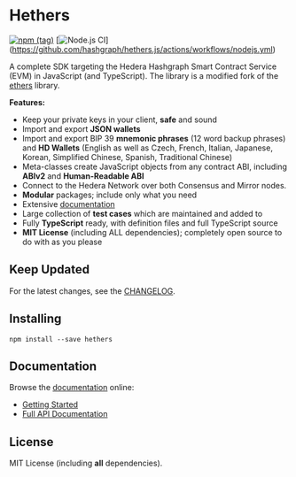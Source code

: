 Hethers
==================

[![npm (tag)](https://img.shields.io/npm/v/hethers)](https://www.npmjs.com/package/hethers)
[![Node.js CI](https://github.com/hashgraph/hethers.js/actions/workflows/nodejs.yml/badge.svg?branch=master)]
(https://github.com/hashgraph/hethers.js/actions/workflows/nodejs.yml)

A complete SDK targeting the Hedera Hashgraph Smart Contract Service (EVM) in JavaScript (and TypeScript).
The library is a modified fork of the [ethers](https://github.com/ethers-io/ethers.js) library.

**Features:**

- Keep your private keys in your client, **safe** and sound
- Import and export **JSON wallets**
- Import and export BIP 39 **mnemonic phrases** (12 word backup phrases) and **HD Wallets** (English as well as Czech, French, Italian, Japanese, Korean, Simplified Chinese, Spanish, Traditional Chinese)
- Meta-classes create JavaScript objects from any contract ABI, including **ABIv2** and **Human-Readable ABI**
- Connect to the Hedera Network over both Consensus and Mirror nodes.
- **Modular** packages; include only what you need
- Extensive [documentation](https://docs.hedera.com/hethers/)
- Large collection of **test cases** which are maintained and added to
- Fully **TypeScript** ready, with definition files and full TypeScript source
- **MIT License** (including ALL dependencies); completely open source to do with as you please

Keep Updated
------------

For the latest changes, see the [CHANGELOG](https://github.com/hashgraph/hethers.js/blob/master/CHANGELOG.md).

Installing
----------

```
npm install --save hethers
```

Documentation
-------------

Browse the [documentation](https://docs.hethers.com/) online:

- [Getting Started](https://docs.hedera.com/hethers/getting-started)
- [Full API Documentation](https://docs.hedera.com/hethers/application-programming-interface)

License
-------

MIT License (including **all** dependencies).
